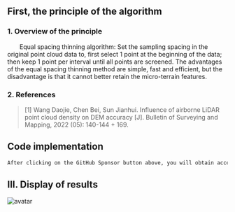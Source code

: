 ##  First, the principle of the algorithm 

###  1. Overview of the principle 

  Equal spacing thinning algorithm: Set the sampling spacing in the original point cloud data to, first select 1 point at the beginning of the data; then keep 1 point per interval until all points are screened. The advantages of the equal spacing thinning method are simple, fast and efficient, but the disadvantage is that it cannot better retain the micro-terrain features. 

###  2. References 

>  [1] Wang Daojie, Chen Bei, Sun Jianhui. Influence of airborne LiDAR point cloud density on DEM accuracy [J]. Bulletin of Surveying and Mapping, 2022 (05): 140-144 + 169. 

##  Code implementation 

 ```python  
After clicking on the GitHub Sponsor button above, you will obtain access permissions to my private code repository ( https://github.com/slowlon/my_code_bar ) to view this blog code. By searching the code number of this blog, you can find the code you need, code number is: 2024020309574555890
 ```  
##  III. Display of results 

![avatar]( b63ffd21c49d470985e135b7e6c721c7.png) 

